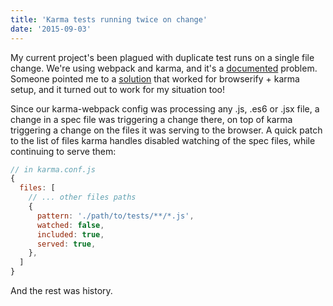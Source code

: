 ```yaml
---
title: 'Karma tests running twice on change'
date: '2015-09-03'
---
```


My current project's been plagued with duplicate test runs on a single file change. We're using webpack and karma, and it's a [documented](https://github.com/webpack/karma-webpack/issues/44) problem. Someone pointed me to a [solution](https://github.com/nikku/karma-browserify/issues/67#issuecomment-84281528) that worked for browserify + karma setup, and it turned out to work for my situation too!

Since our karma-webpack config was processing any .js, .es6 or .jsx file, a change in a spec file was triggering a change there, on top of karma triggering a change on the files it was serving to the browser. A quick patch to the list of files karma handles disabled watching of the spec files, while continuing to serve them:

```javascript
// in karma.conf.js
{
  files: [
    // ... other files paths
    {
      pattern: './path/to/tests/**/*.js',
      watched: false,
      included: true,
      served: true,
    },
  ]
}
```

And the rest was history.
